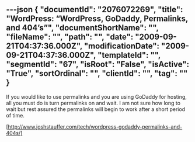 ---json
{
  "documentId": "2076072269",
  "title": "WordPress: “WordPress, GoDaddy, Permalinks, and 404’s”",
  "documentShortName": "",
  "fileName": "",
  "path": "",
  "date": "2009-09-21T04:37:36.000Z",
  "modificationDate": "2009-09-21T04:37:36.000Z",
  "templateId": "",
  "segmentId": "67",
  "isRoot": "False",
  "isActive": "True",
  "sortOrdinal": "",
  "clientId": "",
  "tag": ""
}
---

If you would like to use permalinks and you are using GoDaddy for hosting, all you must do is turn permalinks on and wait. I am not sure how long to wait but rest assured the permalinks will begin to work after a short period of time.

[http://www.joshstauffer.com/tech/wordpress-godaddy-permalinks-and-404s/]
